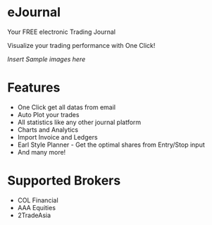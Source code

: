 # eJournal
Your FREE electronic Trading Journal

Visualize your trading performance with One Click!

*Insert Sample images here*

# Features
- One Click get all datas from email
- Auto Plot your trades
- All statistics like any other journal platform
- Charts and Analytics
- Import Invoice and Ledgers
- Earl Style Planner - Get the optimal shares from Entry/Stop input
- And many more!

# Supported Brokers
- COL Financial
- AAA Equities
- 2TradeAsia
